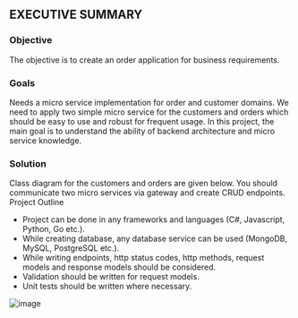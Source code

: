 ## EXECUTIVE SUMMARY

### Objective

The objective is to create an order application for business requirements.

### Goals

Needs a micro service implementation for order and customer domains. We need to apply two
simple micro service for the customers and orders which should be easy to use and robust for frequent
usage. In this project, the main goal is to understand the ability of backend architecture and micro service
knowledge.

### Solution

Class diagram for the customers and orders are given below. You should communicate two micro services via
gateway and create CRUD endpoints.
Project Outline

- Project can be done in any frameworks and languages (C#, Javascript, Python, Go etc.).
- While creating database, any database service can be used (MongoDB, MySQL, PostgreSQL etc.).
- While writing endpoints, http status codes, http methods, request models and response models should be
  considered.
- Validation should be written for request models.
- Unit tests should be written where necessary.



![image](https://github.com/fleimkeipa/example/assets/10729225/41e342f4-3512-4841-9af6-ff9591984cd1)
